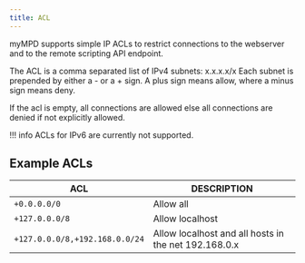 ```yaml
---
title: ACL
---
```


myMPD supports simple IP ACLs to restrict connections to the webserver and to the remote scripting API endpoint.

The ACL is a comma separated list of IPv4 subnets: x.x.x.x/x Each subnet is prepended by either a - or a + sign. A plus sign means allow, where a minus sign means deny.

If the acl is empty, all connections are allowed else all connections are denied if not explicitly allowed.

!!! info
    ACLs for IPv6 are currently not supported.

## Example ACLs

| ACL | DESCRIPTION |
| --- | ----------- |
| `+0.0.0.0/0`| Allow all |
| `+127.0.0.0/8`| Allow localhost |
| `+127.0.0.0/8,+192.168.0.0/24` | Allow localhost and all hosts in the net 192.168.0.x |
